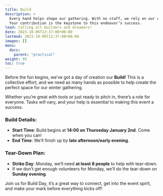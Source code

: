 ```yaml
---
title: Build
description: >
  Every hand helps shape our gathering. With no staff, we rely on our collective effort to transform a space into an arena for connection and exploration. 
  Your contribution is the keystone to this endeavor’s success. 
lead: Calling all builders and dreamers!
date: 2023-10-06T13:37:00+00:00
lastmod: 2023-10-06T13:37:00+00:00
images: []
menu: 
  docs:
    parent: "practical"
weight: 95
toc: true
---
```


Before the fun begins, we’ve got a day of creation our **Build!** This is a collective effort, and we need as many hands as possible to help create the perfect space for our winter gathering.

Whether you’re great with tools or just ready to pitch in, there’s a role for everyone. Tasks will vary, and your help is essential to making this event a success.

### Build Details:
- **Start Time**: Build begins at **14:00 on Thurseday January 2nd**. Come when you can!
- **End Time**: We’ll finish up by **late afternoon/early evening**.

### Tear-Down Plan:
- **Strike Day**: Monday, we’ll need **at least 8 people** to help with tear-down.
- If we don’t get enough volunteers for Monday, we’ll do the tear-down on **Sunday evening**.

Join us for Build Day, it’s a great way to connect, get into the event spirit, and make your mark before everything kicks off!
